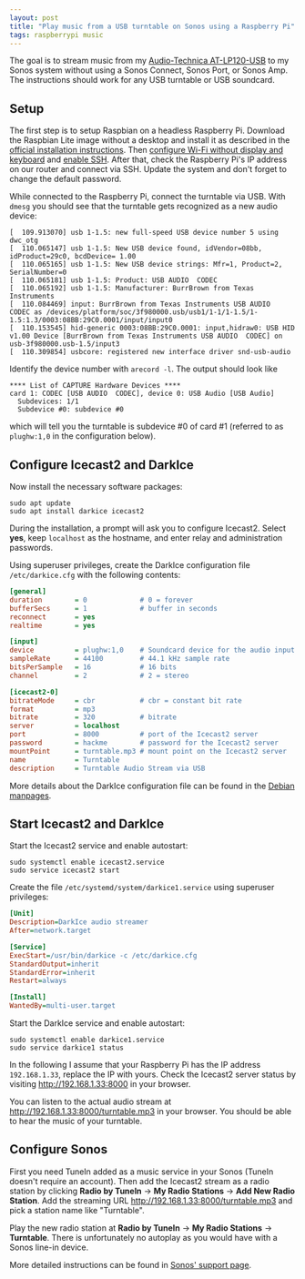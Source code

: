 ```yaml
---
layout: post
title: "Play music from a USB turntable on Sonos using a Raspberry Pi"
tags: raspberrypi music
---
```


The goal is to stream music from my [Audio-Technica AT-LP120-USB](https://www.audio-technica.com/cms/turntables/583f30b3a8662772/index.html)
to my Sonos system without using a Sonos Connect, Sonos Port, or Sonos Amp. The instructions should work for any USB
turntable or USB soundcard.

## Setup

The first step is to setup Raspbian on a headless Raspberry Pi. Download the Raspbian Lite image without a desktop and
install it as described in the [official installation instructions](https://www.raspberrypi.org/documentation/installation/installing-images/README.md).
Then [configure Wi-Fi without display and keyboard](https://www.raspberrypi.org/documentation/configuration/wireless/headless.md)
and [enable SSH](https://www.raspberrypi.org/documentation/remote-access/ssh). After that, check the Raspberry Pi's IP
address on our router and connect via SSH. Update the system and don't forget to change the default password.

While connected to the Raspberry Pi, connect the turntable via USB. With `dmesg` you should see that the turntable gets
recognized as a new audio device:

```text
[  109.913070] usb 1-1.5: new full-speed USB device number 5 using dwc_otg
[  110.065147] usb 1-1.5: New USB device found, idVendor=08bb, idProduct=29c0, bcdDevice= 1.00
[  110.065165] usb 1-1.5: New USB device strings: Mfr=1, Product=2, SerialNumber=0
[  110.065181] usb 1-1.5: Product: USB AUDIO  CODEC
[  110.065192] usb 1-1.5: Manufacturer: BurrBrown from Texas Instruments
[  110.084469] input: BurrBrown from Texas Instruments USB AUDIO  CODEC as /devices/platform/soc/3f980000.usb/usb1/1-1/1-1.5/1-1.5:1.3/0003:08BB:29C0.0001/input/input0
[  110.153545] hid-generic 0003:08BB:29C0.0001: input,hidraw0: USB HID v1.00 Device [BurrBrown from Texas Instruments USB AUDIO  CODEC] on usb-3f980000.usb-1.5/input3
[  110.309854] usbcore: registered new interface driver snd-usb-audio
```

Identify the device number with `arecord -l`. The output should look like

```text
**** List of CAPTURE Hardware Devices ****
card 1: CODEC [USB AUDIO  CODEC], device 0: USB Audio [USB Audio]
  Subdevices: 1/1
  Subdevice #0: subdevice #0
```

which will tell you the turntable is subdevice #0 of card #1 (referred to as `plughw:1,0` in the configuration below).

## Configure Icecast2 and DarkIce

Now install the necessary software packages:

```shell
sudo apt update
sudo apt install darkice icecast2
```

During the installation, a prompt will ask you to configure Icecast2. Select **yes**, keep `localhost` as the hostname,
and enter relay and administration passwords.

Using superuser privileges, create the DarkIce configuration file `/etc/darkice.cfg` with the following contents:

```ini
[general]
duration        = 0             # 0 = forever
bufferSecs      = 1             # buffer in seconds
reconnect       = yes
realtime        = yes

[input]
device          = plughw:1,0    # Soundcard device for the audio input
sampleRate      = 44100         # 44.1 kHz sample rate
bitsPerSample   = 16            # 16 bits
channel         = 2             # 2 = stereo

[icecast2-0]
bitrateMode     = cbr           # cbr = constant bit rate
format          = mp3
bitrate         = 320           # bitrate
server          = localhost
port            = 8000          # port of the Icecast2 server
password        = hackme        # password for the Icecast2 server
mountPoint      = turntable.mp3 # mount point on the Icecast2 server
name            = Turntable
description     = Turntable Audio Stream via USB
```

More details about the DarkIce configuration file can be found in the [Debian manpages](https://manpages.debian.org/buster/darkice/darkice.cfg.5.en.html).

## Start Icecast2 and DarkIce

Start the Icecast2 service and enable autostart:

```shell
sudo systemctl enable icecast2.service
sudo service icecast2 start
```

Create the file `/etc/systemd/system/darkice1.service` using superuser privileges:

```ini
[Unit]
Description=DarkIce audio streamer
After=network.target

[Service]
ExecStart=/usr/bin/darkice -c /etc/darkice.cfg
StandardOutput=inherit
StandardError=inherit
Restart=always

[Install]
WantedBy=multi-user.target
```

Start the DarkIce service and enable autostart:

```shell
sudo systemctl enable darkice1.service
sudo service darkice1 status
```

In the following I assume that your Raspberry Pi has the IP address `192.168.1.33`, replace the IP with yours. Check the
Icecast2 server status by visiting <http://192.168.1.33:8000> in your browser.

You can listen to the actual audio stream at <http://192.168.1.33:8000/turntable.mp3> in your browser. You should be
able to hear the music of your turntable.

## Configure Sonos

First you need TuneIn added as a music service in your Sonos (TuneIn doesn't require an account). Then add the Icecast2
stream as a radio station by clicking **Radio by TuneIn** → **My Radio Stations** → **Add New Radio Station**. Add the
streaming URL <http://192.168.1.33:8000/turntable.mp3> and pick a station name like "Turntable".

Play the new radio station at **Radio by TuneIn** → **My Radio Stations** → **Turntable**. There is unfortunately no
autoplay as you would have with a Sonos line-in device.

More detailed instructions can be found in [Sonos' support page](https://support.sonos.com/s/article/260?language=en_US).
